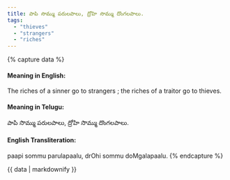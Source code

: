 ```yaml
---
title: పాపి సొమ్ము పరులపాలు, ద్రోహి సొమ్ము దొంగలపాలు.
tags:
  - "thieves"
  - "strangers"
  - "riches"
---
```


{% capture data %}
#### Meaning in English:
The riches of a sinner go to strangers ; the riches of a traitor go to thieves.

#### Meaning in Telugu:
పాపి సొమ్ము పరులపాలు, ద్రోహి సొమ్ము దొంగలపాలు.

#### English Transliteration:
paapi sommu parulapaalu, drOhi sommu doMgalapaalu.
{% endcapture %}

{{ data | markdownify }}

